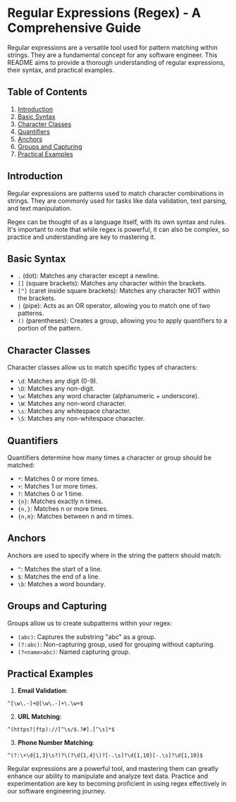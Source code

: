 # Regular Expressions (Regex) - A Comprehensive Guide

Regular expressions are a versatile tool used for pattern matching within strings. They are a fundamental concept for any software engineer. This README aims to provide a thorough understanding of regular expressions, their syntax, and practical examples.

## Table of Contents

1. [Introduction](#introduction)
2. [Basic Syntax](#basic-syntax)
3. [Character Classes](#character-classes)
4. [Quantifiers](#quantifiers)
5. [Anchors](#anchors)
6. [Groups and Capturing](#groups-and-capturing)
7. [Practical Examples](#practical-examples)

## Introduction

Regular expressions are patterns used to match character combinations in strings. They are commonly used for tasks like data validation, text parsing, and text manipulation.

Regex can be thought of as a language itself, with its own syntax and rules. It's important to note that while regex is powerful, it can also be complex, so practice and understanding are key to mastering it.

## Basic Syntax

- `.` (dot): Matches any character except a newline.
- `[]` (square brackets): Matches any character within the brackets.
- `[^]` (caret inside square brackets): Matches any character NOT within the brackets.
- `|` (pipe): Acts as an OR operator, allowing you to match one of two patterns.
- `()` (parentheses): Creates a group, allowing you to apply quantifiers to a portion of the pattern.

## Character Classes

Character classes allow us to match specific types of characters:

- `\d`: Matches any digit (0-9).
- `\D`: Matches any non-digit.
- `\w`: Matches any word character (alphanumeric + underscore).
- `\W`: Matches any non-word character.
- `\s`: Matches any whitespace character.
- `\S`: Matches any non-whitespace character.

## Quantifiers

Quantifiers determine how many times a character or group should be matched:

- `*`: Matches 0 or more times.
- `+`: Matches 1 or more times.
- `?`: Matches 0 or 1 time.
- `{n}`: Matches exactly n times.
- `{n,}`: Matches n or more times.
- `{n,m}`: Matches between n and m times.

## Anchors

Anchors are used to specify where in the string the pattern should match:

- `^`: Matches the start of a line.
- `$`: Matches the end of a line.
- `\b`: Matches a word boundary.

## Groups and Capturing

Groups allow us to create subpatterns within your regex:

- `(abc)`: Captures the substring "abc" as a group.
- `(?:abc)`: Non-capturing group, used for grouping without capturing.
- `(?<name>abc)`: Named capturing group.

## Practical Examples

1. **Email Validation**:
```regex
^[\w\.-]+@[\w\.-]+\.\w+$
```

2. **URL Matching**:
```regex
^(https?|ftp)://[^\s/$.?#].[^\s]*$
```

3. **Phone Number Matching**:
```regex
^(?:\+\d{1,3}\s?)?\(?\d{1,4}\)?[-.\s]?\d{1,10}[-.\s]?\d{1,10}$
```

Regular expressions are a powerful tool, and mastering them can greatly enhance our ability to manipulate and analyze text data. Practice and experimentation are key to becoming proficient in using regex effectively in our software engineering journey.
